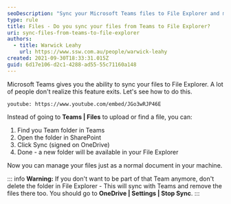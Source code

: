 ```yaml
---
seoDescription: "Sync your Microsoft Teams files to File Explorer and manage them like a local document on your machine."
type: rule
title: Files - Do you sync your files from Teams to File Explorer?
uri: sync-files-from-teams-to-file-explorer
authors:
  - title: Warwick Leahy
    url: https://www.ssw.com.au/people/warwick-leahy
created: 2021-09-30T18:33:31.015Z
guid: 6d17e106-d2c1-4288-ad55-55c71160a148
---
```

Microsoft Teams gives you the ability to sync your files to File Explorer. A lot of people don't realize this feature exits. Let's see how to do this.

<!--endintro-->

`youtube: https://www.youtube.com/embed/JGo3wRJP46E`

Instead of going to **Teams | Files** to upload or find a file, you can:
1. Find you Team folder in Teams
2. Open the folder in SharePoint
3. Click Sync (signed on OneDrive)
4. Done - a new folder will be available in your File Explorer

Now you can manage your files just as a normal document in your machine.

::: info
**Warning:** If you don't want to be part of that Team anymore, don't delete the folder in File Explorer - This will sync with Teams and remove the files there too. You should go to **OneDrive | Settings | Stop Sync**.
:::
